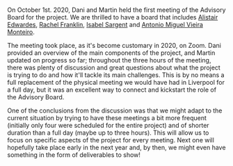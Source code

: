 ```{post} October 1, 2020
```

On October 1st. 2020, Dani and Martin held the first meeting of the Advisory Board for the project. We are thrilled to have a board that includes [Alistair Edwardes](https://www.linkedin.com/in/edwardes/), [Rachel Franklin](https://www.ncl.ac.uk/curds/people/staffprofile/rachelfranklin.html#background), [Isabel Sargent](https://www.linkedin.com/in/izzysargent) and [Antonio Miguel Vieira Monteiro](http://www.dpi.inpe.br/DPI/institucional/pessoal/servidores/antonio-miguel-vieira-monteiro).

The meeting took place, as it's become customary in 2020, on Zoom. Dani provided an overview of the main components of the project, and Martin updated on progress so far; throughout the three hours of the meeting, there was plenty of discussion and great questions about what the project is trying to do and how it'll tackle its main challenges. This is by no means a full replacement of the physical meeting we would have had in Liverpool for a full day, but it was an excellent way to connect and kickstart the role of the Advisory Board.

One of the conclusions from the discussion was that we might adapt to the current situation by trying to have these meetings a bit more frequent (initially only four were scheduled for the entire project) and of shorter duration than a full day (maybe up to three hours). This will allow us to focus on specific aspects of the project for every meeting. Next one will hopefully take place early in the next year and, by then, we might even have something in the form of deliverables to show!